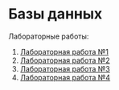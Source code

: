# Базы данных

Лабораторные работы:

1. [Лабораторная работа №1](Lab1_MS_Access.pdf)
2. [Лабораторная работа №2](Lab2.md)
3. [Лабораторная работа №3](Lab3.md)
4. [Лабораторная работа №4](Lab4.md)

